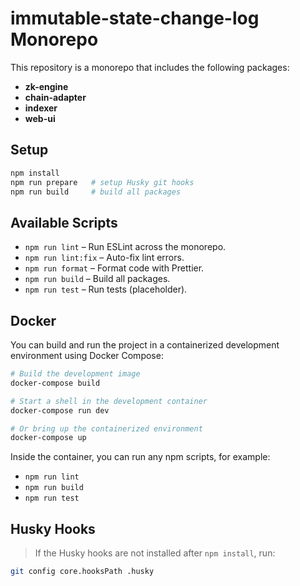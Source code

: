 # immutable-state-change-log Monorepo

 This repository is a monorepo that includes the following packages:

 - **zk-engine**
 - **chain-adapter**
 - **indexer**
 - **web-ui**

 ## Setup

 ```bash
 npm install
 npm run prepare   # setup Husky git hooks
 npm run build     # build all packages
 ```

 ## Available Scripts

 - `npm run lint`       – Run ESLint across the monorepo.
 - `npm run lint:fix`   – Auto-fix lint errors.
 - `npm run format`     – Format code with Prettier.
 - `npm run build`      – Build all packages.
 - `npm run test`       – Run tests (placeholder).

## Docker

You can build and run the project in a containerized development environment using Docker Compose:

```bash
# Build the development image
docker-compose build

# Start a shell in the development container
docker-compose run dev

# Or bring up the containerized environment
docker-compose up
```

Inside the container, you can run any npm scripts, for example:
- `npm run lint`
- `npm run build`
- `npm run test`

## Husky Hooks

 > If the Husky hooks are not installed after `npm install`, run:

 ```bash
 git config core.hooksPath .husky
 ```